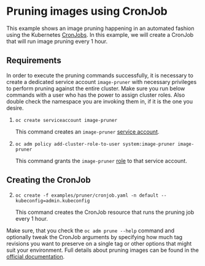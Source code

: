 # Pruning images using CronJob

This example shows an image pruning happening in an automated fashion using the
Kubernetes [CronJobs](https://docs.openshift.org/latest/dev_guide/cron_jobs.html).
In this example, we will create a CronJob that will run image pruning every 1 hour.

## Requirements

In order to execute the pruning commands successfully, it is necessary to create a
dedicated service account `image-pruner` with necessary privileges to perform pruning
against the entire cluster.  Make sure you run below commands with a user who has
the power to assign cluster roles.  Also double check the namespace you are invoking
them in, if it is the one you desire.

1. `oc create serviceaccount image-pruner`

    This command creates an `image-pruner` [service account](https://docs.openshift.org/latest/admin_guide/service_accounts.html).

2. `oc adm policy add-cluster-role-to-user system:image-pruner image-pruner`

    This command grants the `image-pruner` [role](https://docs.openshift.org/latest/admin_guide/manage_rbac.html) to that service account.

## Creating the CronJob

2. `oc create -f examples/pruner/cronjob.yaml -n default --kubeconfig=admin.kubeconfig`

    This command creates the CronJob resource that runs the pruning job every 1 hour.

Make sure, that you check the `oc adm prune --help` command and optionally tweak the
CronJob arguments by specifying how much tag revisions you want to preserve on a single
tag or other options that might suit your environment.  Full details about pruning images
can be found in the [official documentation](https://docs.openshift.org/latest/admin_guide/pruning_resources.html#pruning-images).
